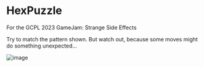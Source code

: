 # HexPuzzle
For the GCPL 2023 GameJam: Strange Side Effects

Try to match the pattern shown. But watch out, because some moves might do something unexpected...

![image](https://github.com/oochelz/HexPuzzle/assets/1957170/b42d65ff-ea16-4df0-8bec-35049fd2647a)
